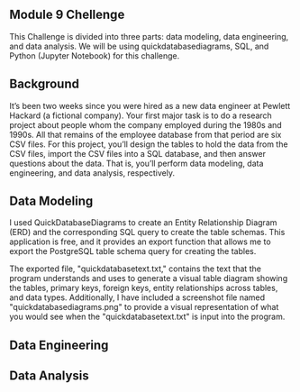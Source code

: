 ## Module 9 Chellenge

This Challenge is divided into three parts: data modeling, data engineering, and data analysis. We will be using quickdatabasediagrams, SQL, and Python (Jupyter Notebook) for this challenge.

## Background
It’s been two weeks since you were hired as a new data engineer at Pewlett Hackard (a fictional company). Your first major task is to do a research project about people whom the company employed during the 1980s and 1990s. All that remains of the employee database from that period are six CSV files.
For this project, you’ll design the tables to hold the data from the CSV files, import the CSV files into a SQL database, and then answer questions about the data. That is, you’ll perform data modeling, data engineering, and data analysis, respectively.


## Data Modeling
I used QuickDatabaseDiagrams to create an Entity Relationship Diagram (ERD) and the corresponding SQL query to create the table schemas. This application is free, and it provides an export function that allows me to export the PostgreSQL table schema query for creating the tables.

The exported file, "quickdatabasetext.txt," contains the text that the program understands and uses to generate a visual table diagram showing the tables, primary keys, foreign keys, entity relationships across tables, and data types. Additionally, I have included a screenshot file named "quickdatabasediagrams.png" to provide a visual representation of what you would see when the "quickdatabasetext.txt" is input into the program.


## Data Engineering

## Data Analysis
